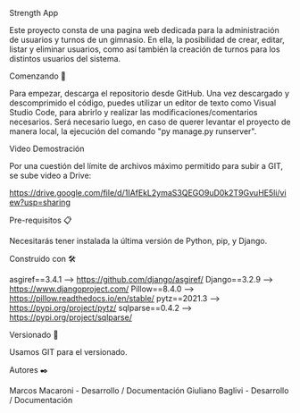 Strength App

Este proyecto consta de una pagina web dedicada para la administración de usuarios y turnos de un gimnasio. En ella, la posibilidad de crear, editar, listar y eliminar usuarios, como así también la creación de turnos para los distintos usuarios del sistema.

Comenzando 🚀

Para empezar, descarga el repositorio desde GitHub. Una vez descargado y descomprimido el código, puedes utilizar un editor de texto como Visual Studio Code, para abrirlo y realizar las modificaciones/comentarios necesarios. Será necesario luego, en caso de querer levantar el proyecto de manera local, la ejecución del comando "py manage.py runserver".


Video Demostración

Por una cuestión del límite de archivos máximo permitido para subir a GIT, se sube video a Drive: 

https://drive.google.com/file/d/1IAfEkL2ymaS3QEGO9uD0k2T9GvuHE5li/view?usp=sharing

Pre-requisitos 📋

Necesitarás tener instalada la última versión de Python, pip, y Django.

Construido con 🛠️

asgiref==3.4.1 --> https://github.com/django/asgiref/
Django==3.2.9 --> https://www.djangoproject.com/
Pillow==8.4.0 --> https://pillow.readthedocs.io/en/stable/
pytz==2021.3 --> https://pypi.org/project/pytz/
sqlparse==0.4.2 --> https://pypi.org/project/sqlparse/

Versionado 📌

Usamos GIT para el versionado.

Autores ✒️

Marcos Macaroni - Desarrollo / Documentación
Giuliano Baglivi - Desarrollo / Documentación